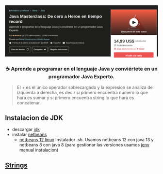 <p align="center">
  <img src="assets/portada-curso.png" alt="portada udemy">
</p>

<h3 align="center">☕ Aprende a programar en el lenguaje Java y conviértete en un programador Java Experto.</h3>

> El + es el único operador sobrecargado y la expresion se analiza de izquierda a derecha, es decir si primero encuentra numero lo que hara es sumar y si primero encuentra string lo que hará es concatenar.

## Instalacion de JDK
  - descargar [jdk](https://www.udemy.com/course/java-masterclass-de-cero-a-heroe-en-tiempo-record/learn/lecture/12821593?start=21#notes)
  - instalar [netbeans](https://www.udemy.com/course/java-masterclass-de-cero-a-heroe-en-tiempo-record/learn/lecture/12825443#notes)
    - [netbeans 12 linux](https://computingforgeeks.com/install-netbeans-ide-on-debian-ubuntu-and-linux-mint/) Instalador .sh. Usamos netbeans 12 con java 13 y netbeans 8 con java 8 (para gestionar las versiones usamos [jenv](https://gist.github.com/jhonPariona/8af389c98b63a06223dfd053dd78ff26#install-jenv) [manual instalacion](https://www.jenv.be/))
    


## [Strings](https://github.com/jhonPariona/_curso-java-cero-heroe-global-mentoring/tree/master/Strings#strings)
